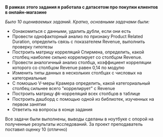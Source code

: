 **В рамках этого задания я работала с датасетом про покупки клиентов в онлайн-магазине**
 
*Было 10 оцениваемых заданий. Кратко, основными задачами были:*

-	Ознакомиться с данными, удалить дубли, если они есть
-	Провести однофакторный анализ по признаку Product Related Duration, определить связь с показателем Revenue, выполнить проверку гипотезы
-	Построить матрицу корреляций Спирмена, определить, какой столбец наиболее сильно коррелирует со столбцом Revenue.
-	Провести аналогичный анализ столбца, коэффициент корреляции которого со столбцом Revenue равен 0,14 по модулю
-	Изменить типы данных в нескольких столбцах с числовых на категориальные
-	С помошью V-меры Крамера определить, какой категориальный столбец сильнее всего "коррелирует" с Revenue
-	 Построить матрицу 𝜙𝑘-корреляций всех столбцов в таблице
-	Построить дашборд с помощью одной из библиотек, изученных на первом занятии
-	Ответить на вопросы в конце задания


Все задачи были выполнены, выводы сделаны в ноутбуке с опорой на полученные результаты исследований. За проект преподаватель поставил оценку 10 (отлично)
